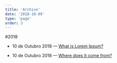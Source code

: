 ```yaml
---
title: 'Archive'
date: '2018-10-09'
type: 'page'
order: 3
---
```


#2018

- 10 de Outubro 2018 — [What is Lorem Ipsum?]()

- 10 de Outubro 2018 — [Where does it come from?]()
